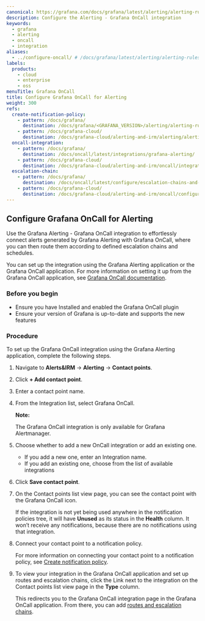 ```yaml
---
canonical: https://grafana.com/docs/grafana/latest/alerting/alerting-rules/manage-contact-points/integrations/configure-oncall/
description: Configure the Alerting - Grafana OnCall integration
keywords:
  - grafana
  - alerting
  - oncall
  - integration
aliases:
  - ../configure-oncall/ # /docs/grafana/latest/alerting/alerting-rules/manage-contact-points/configure-oncall/
labels:
  products:
    - cloud
    - enterprise
    - oss
menuTitle: Grafana OnCall
title: Configure Grafana OnCall for Alerting
weight: 300
refs:
  create-notification-policy:
    - pattern: /docs/grafana/
      destination: /docs/grafana/<GRAFANA_VERSION>/alerting/alerting-rules/create-notification-policy/
    - pattern: /docs/grafana-cloud/
      destination: /docs/grafana-cloud/alerting-and-irm/alerting/alerting-rules/create-notification-policy/
  oncall-integration:
    - pattern: /docs/grafana/
      destination: /docs/oncall/latest/integrations/grafana-alerting/
    - pattern: /docs/grafana-cloud/
      destination: /docs/grafana-cloud/alerting-and-irm/oncall/integrations/grafana-alerting/
  escalation-chain:
    - pattern: /docs/grafana/
      destination: /docs/oncall/latest/configure/escalation-chains-and-routes/
    - pattern: /docs/grafana-cloud/
      destination: /docs/grafana-cloud/alerting-and-irm/oncall/configure/escalation-chains-and-routes/
---
```


## Configure Grafana OnCall for Alerting

Use the Grafana Alerting - Grafana OnCall integration to effortlessly connect alerts generated by Grafana Alerting with Grafana OnCall, where you can then route them according to defined escalation chains and schedules.

You can set up the integration using the Grafana Alerting application or the Grafana OnCall application. For more information on setting it up from the Grafana OnCall application, see [Grafana OnCall documentation](ref:oncall-integration).

### Before you begin

- Ensure you have Installed and enabled the Grafana OnCall plugin
- Ensure your version of Grafana is up-to-date and supports the new features

### Procedure

To set up the Grafana OnCall integration using the Grafana Alerting application, complete the following steps.

1. Navigate to **Alerts&IRM** -> **Alerting** -> **Contact points**.
1. Click **+ Add contact point**.
1. Enter a contact point name.
1. From the Integration list, select Grafana OnCall.

   **Note:**

   The Grafana OnCall integration is only available for Grafana Alertmanager.

1. Choose whether to add a new OnCall integration or add an existing one.

   - If you add a new one, enter an Integration name.
   - If you add an existing one, choose from the list of available integrations

1. Click **Save contact point**.

1. On the Contact points list view page, you can see the contact point with the Grafana OnCall icon.

   If the integration is not yet being used anywhere in the notification policies tree, it will have **Unused** as its status in the **Health** column. It won’t receive any notifications, because there are no notifications using that integration.

1. Connect your contact point to a notification policy.

   For more information on connecting your contact point to a notification policy, see
   [Create notification policy](ref:create-notification-policy).

1. To view your integration in the Grafana OnCall application and set up routes and escalation chains, click the Link next to the integration on the Contact points list view page in the **Type** column.

   This redirects you to the Grafana OnCall integration page in the Grafana OnCall application. From there, you can add [routes and escalation chains](ref:escalation-chain).

